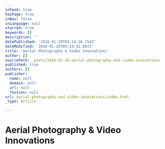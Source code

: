 ```yaml
---
inFeed: true
hasPage: true
inNav: false
inLanguage: null
starred: true
keywords: []
description: ''
datePublished: '2016-01-29T03:14:36.754Z'
dateModified: '2016-01-29T03:14:32.087Z'
title: 'Aerial Photography & Video Innovations'
author: []
sourcePath: _posts/2016-01-26-aerial-photography-and-video-innovations.md
published: true
authors: []
publisher:
  name: null
  domain: null
  url: null
  favicon: null
url: aerial-photography-and-video-innovations/index.html
_type: Article

---
```

# Aerial Photography & Video Innovations